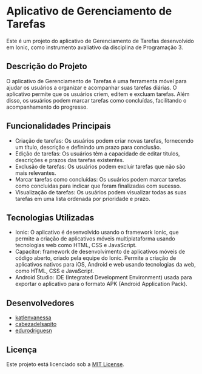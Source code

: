 
# Aplicativo de Gerenciamento de Tarefas

Este é um projeto do aplicativo de Gerenciamento de Tarefas desenvolvido em Ionic, como instrumento avaliativo da disciplina de Programação 3.

## Descrição do Projeto

O aplicativo de Gerenciamento de Tarefas é uma ferramenta móvel para ajudar os usuários a organizar e acompanhar suas tarefas diárias. O aplicativo permite que os usuários criem, editem e excluam tarefas. Além disso, os usuários podem marcar tarefas como concluídas, facilitando o acompanhamento do progresso.

## Funcionalidades Principais

- Criação de tarefas: Os usuários podem criar novas tarefas, fornecendo um título, descrição e definindo um prazo para conclusão.
- Edição de tarefas: Os usuários têm a capacidade de editar títulos, descrições e prazos das tarefas existentes.
- Exclusão de tarefas: Os usuários podem excluir tarefas que não são mais relevantes.
- Marcar tarefas como concluídas: Os usuários podem marcar tarefas como concluídas para indicar que foram finalizadas com sucesso.
- Visualização de tarefas: Os usuários podem visualizar todas as suas tarefas em uma lista ordenada por prioridade e prazo.

## Tecnologias Utilizadas

- Ionic: O aplicativo é desenvolvido usando o framework Ionic, que permite a criação de aplicativos móveis multiplataforma usando tecnologias web como HTML, CSS e JavaScript.
- Capacitor: framework de desenvolvimento de aplicativos móveis de código aberto, criado pela equipe do Ionic. Permite 
a criação de aplicativos nativos para iOS, Android e web usando tecnologias da web, como HTML, CSS e JavaScript.
- Android Studio: IDE (Integrated Development Environment) usada para exportar o aplicativo para o formato APK (Android Application Pack).


## Desenvolvedores

- [katlenvanessa](https://github.com/KatlenVanessa)
- [cabezadelsapito](https://github.com/cabezadelsapito)
- [edurodriguesn](https://github.com/edurodriguesn)


## Licença

Este projeto está licenciado sob a [MIT License](LICENSE).

